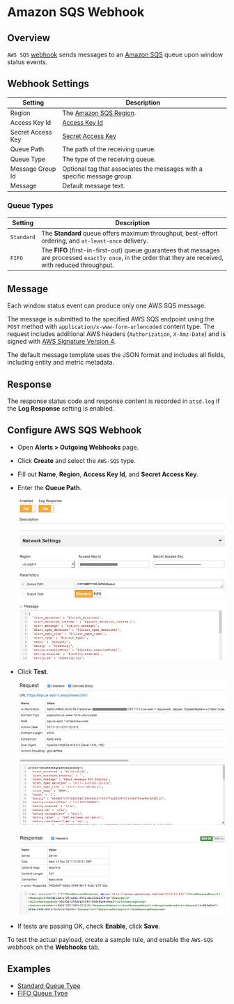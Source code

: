 # Amazon SQS Webhook

## Overview

`AWS SQS` [webhook](../notifications/README.md) sends messages to an [Amazon SQS](https://docs.aws.amazon.com/AWSSimpleQueueService/latest/APIReference/API_SendMessage.html) queue upon window status events.

## Webhook Settings

|**Setting**|**Description**|
|---|---|
|Region|The [Amazon SQS Region](https://docs.aws.amazon.com/general/latest/gr/rande.html#sqs_region).|
|Access Key Id|[Access Key Id](https://docs.aws.amazon.com/general/latest/gr/aws-sec-cred-types.html#access-keys-and-secret-access-keys)|
|Secret Access Key|[Secret Access Key](https://docs.aws.amazon.com/general/latest/gr/aws-sec-cred-types.html#access-keys-and-secret-access-keys)|
|Queue Path|The path of the receiving queue.|
|Queue Type|The type of the receiving queue.|
|Message Group Id|Optional tag that associates the messages with a specific message group.|
|Message|Default message text.|

### Queue Types

|**Setting**|**Description**|
|---|---|
|`Standard`|The **Standard** queue offers maximum throughput, best-effort ordering, and `at-least-once` delivery.|
|`FIFO`|The **FIFO** (first-in-first-out) queue guarantees that messages are processed `exactly once`, in the order that they are received, with reduced throughput.|

## Message

Each window status event can produce only one AWS SQS message.

The message is submitted to the specified AWS SQS endpoint using the `POST` method with `application/x-www-form-urlencoded` content type. The request includes additional AWS headers (`Authorization`, `X-Amz-Date`) and is signed with [AWS Signature Version 4](https://docs.aws.amazon.com/general/latest/gr/signature-version-4.html).

The default message template uses the JSON format and includes all fields, including entity and metric metadata.

## Response

The response status code and response content is recorded in `atsd.log` if the **Log Response** setting is enabled.

## Configure AWS SQS Webhook

* Open **Alerts > Outgoing Webhooks** page.
* Click **Create** and select the `AWS-SQS` type.
* Fill out **Name**, **Region**, **Access Key Id**, and **Secret Access Key**.
* Enter the **Queue Path**.

  ![](./images/aws_sqs_config.png)

* Click **Test**.

   ![](./images/aws_sqs_test_request.png)

   ![](./images/aws_sqs_test_response.png)

* If tests are passing OK, check **Enable**, click **Save**.

To test the actual payload, create a sample rule, and enable the `AWS-SQS` webhook on the **Webhooks** tab.

## Examples

* [Standard Queue Type](aws-sqs-standard.md)
* [FIFO Queue Type](aws-sqs-fifo.md)
